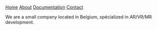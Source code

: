
<p>
  <a target="_self" rel="noopener noreferrer" href="https://disto0.github.io">Home</a>
  <a target="_self" rel="noopener noreferrer" href="https://disto0.github.io/info/about.html">About</a>
  <a target="_self" rel="noopener noreferrer" href="https://disto0.github.io/docs/index.html">Documentation</a>
  <a target="_self" rel="noopener noreferrer" href="https://disto0.github.io/info/contact.html">Contact</a>
</p>

We are a small company located in Belgium, spécialized in AR/VR/MR development.
